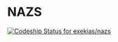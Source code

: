 NAZS
====
[ ![Codeship Status for exekias/nazs](https://www.codeship.io/projects/902f35b0-f1ba-0131-c61d-66e817b8cbcb/status?branch=master)](https://www.codeship.io/projects/27634)
